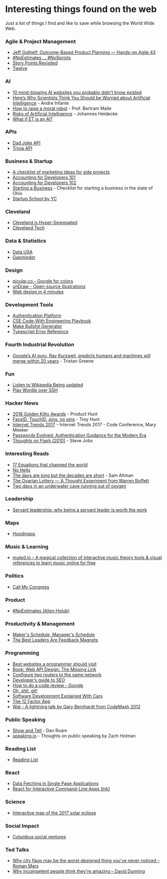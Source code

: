 # Interesting things found on the web
Just a list of things I find and like to save while browsing the World Wide Web.

### Agile & Project Management

- [Jeff Gothelf: Outcome-Based Product Planning — Hands-on Agile 43](https://www.notion.so/10-mind-blowing-AI-websites-you-probably-didn-t-know-existed-8d7e88a9c2cc41989fd060f106ad32f4?pvs=21)
- [#NoEstimates … #NoSprints](https://medium.com/codex/noestimates-and-noiterations-2b5df43d8c34)
- [Story Points Revisited](https://ronjeffries.com/articles/019-01ff/story-points/Index.html)
- [Twelve](https://ronjeffries.com/articles/019-01ff/twelve/)

### AI

- [10 mind-blowing AI websites you probably didn't know existed](https://www.notion.so/10-mind-blowing-AI-websites-you-probably-didn-t-know-existed-8d7e88a9c2cc41989fd060f106ad32f4?pvs=21)
- [Here’s Why Scientists Think You Should be Worried about Artificial Intelligence](http://www.makeuseof.com/tag/heres-scientists-think-worried-artificial-intelligence/) - Andre Infante
- [How to raise a moral robot](https://news.brown.edu/articles/2015/04/malle) - Prof. Bertram Malle
- [Risks of Artificial Intelligence](https://thinkingwires.com/posts/2017-07-05-risks.html) - Johannes Heidecke
- [What if ET is an AI?](https://aeon.co/essays/first-contact-what-if-we-find-not-organic-life-but-ets-ai)

### APIs

- [Dad Joke API](https://icanhazdadjoke.com/api)
- [Trivia API](https://opentdb.com/api_config.php)

### Business & Startup

- [A checklist of marketing ideas for side projects](https://www.sideprojectchecklist.com/marketing-checklist/)
- [Accounting for Developers 101](https://docs.google.com/document/d/1HDLRa6vKpclO1JtxbGB5NeAYWf8cf1UMGy22o8OZZq4/preview)
- [Accounting for Developers 102](https://docs.google.com/document/d/1qhtirHUzPu7Od7yX3A4kA424tjFCv5Kbi42xj49tKlw/edit)
- [Starting a Business](https://www.sos.state.oh.us/SOS/Businesses/BusinessInformation/starting.aspx) - Checklist for starting a business in the state of Ohio
- [Startup School by YC](https://www.startupschool.org/)

### Cleveland

- [Cleveland is Hyper-Segregated](https://www.clevescene.com/scene-and-heard/archives/2018/05/10/new-data-map-reminds-us-cleveland-is-hyper-segregated)
- [Cleveland Tech](https://github.com/mrfright/cleveland-tech)

### Data & Statistics

- [Data USA](https://datausa.io/)
- [Gapminder](https://www.gapminder.org/)

### Design

- [picular.co - Google for colors](https://picular.co/)
- [unDraw - Open-source illustrations](http://undraw.co/)
- [Web design in 4 minutes](https://jgthms.com/web-design-in-4-minutes/)

### Development Tools

- [Authentication Platform](https://stytch.com/)
- [CSE Code-With Engineering Playbook](https://microsoft.github.io/code-with-engineering-playbook/)
- [Make Bullshit Generator](https://www.makebullshit.com/)
- [Typescript Error Reference](https://typescript.tv/errors/)

### Fourth Industrial Revolution

- [Google’s AI guru, Ray Kurzweil, predicts humans and machines will merge within 20 years](https://thenextweb.com/artificial-intelligence/2017/11/10/googles-ai-guru-predicts-humans-and-machines-will-merge-within-20-years/) - Tristan Greene

### Fun

- [Listen to Wikipedia Being updated](http://listen.hatnote.com/)
- [Play Wordle over SSH](https://github.com/ajeetdsouza/clidle)

### Hacker News

- [2018 Golden Kitty Awards](https://www.producthunt.com/golden-kitty-awards-2018) - Product Hunt
- [FaceID, TouchID, pins, no pins](https://www.troyhunt.com/face-id-touch-id-pins-no-id-and-pragmatic-security/) - Troy Hunt
- [Internet Trends 2017](http://www.kpcb.com/internet-trends) - Internet Trends 2017 - Code Conference, Mary Meeker
- [Passwords Evolved: Authentication Guidance for the Modern Era](https://www.troyhunt.com/passwords-evolved-authentication-guidance-for-the-modern-era/)
- [Thoughts on Flash (2010)](https://www.apple.com/hotnews/thoughts-on-flash/) - Steve Jobs

### Interesting Reads

- [17 Equations that changed the world](https://www.notion.so/17-Equations-that-changed-the-world-c7e2ec2eae8d4c6899c08cf26aa68217?pvs=21)
- [No Hello](https://www.notion.so/No-Hello-c2023fbdfcc848869fd0f0ea27954e17?pvs=21)
- [The days are long but the decades are short](http://blog.samaltman.com/the-days-are-long-but-the-decades-are-short) - Sam Altman
- [The Ovarian Lottery — A Thought Experiment from Warren Buffett](https://www.sloww.co/ovarian-lottery/)
- [Two days in an underwater cave running out of oxygen](http://www.bbc.com/news/magazine-40558067)

### Leadership

- [Servant leadership: why being a servant leader is worth the work](https://nesslabs.com/servant-leadership)

### Maps

- [Hoodmaps](https://hoodmaps.com/)

### Music & Learning

- [muted.io – A magical collection of interactive music theory tools & visual references to learn music online for free](https://www.notion.so/muted-io-A-magical-collection-of-interactive-music-theory-tools-visual-references-to-learn-music-218398354a4a4e008b9b9dad27ed1b25?pvs=21)

### Politics

- [Call My Congress](https://www.callmycongress.com/)

### Product

- [#NoEstimates (Allen Holub)](https://www.youtube.com/watch?v=QVBlnCTu9Ms)

### Productivity & Management

- [Maker's Schedule, Manager's Schedule](http://paulgraham.com/makersschedule.html)
- [The Best Leaders Are Feedback Magnets](https://review.firstround.com/the-best-leaders-are-feedback-magnets-heres-how-to-become-one)

### Programming

- [Best websites a programmer should visit](https://github.com/sdmg15/Best-websites-a-programmer-should-visit)
- [Book: Web API Design: The Missing Link](https://pages.apigee.com/rs/351-WXY-166/images/Web-design-the-missing-link-ebook-2016-11.pdf)
- [Configure two routers to the same network](https://support.bluesound.com/hc/en-us/articles/204524383-Can-I-connect-two-routers-to-the-same-network-with-the-same-network-name-)
- [Developer’s guide to SEO](https://www.portent.com/blog/seo/developers-seo-guide.htm)
- [How to do a code review - Google](https://google.github.io/eng-practices/review/reviewer/)
- [Oh, shit, git!](http://ohshitgit.com/)
- [Software Development Explained With Cars](https://toggl.com/developer-methods-infographic)
- [The 12 Factor App](https://12factor.net/)
- [Wat - A lightning talk by Gary Bernhardt from CodeMash 2012](https://www.destroyallsoftware.com/talks/wat)

### Public Speaking

- [Show and Tell](https://www.youtube.com/watch?v=1o5gUxV3pG0) - Dan Roam
- [speaking.io](http://speaking.io/) - Thoughts on public speaking by Zach Holman

### Reading List

- [Reading List](https://www.notion.so/Reading-List-2710ea18ffa740e6bb753f39e16c5c63?pvs=21)

### React

- [Data Fetching in Single Page Applications](https://martinfowler.com/articles/data-fetch-spa.html)
- [React for Interactive Command-Line Apps (Ink)](https://github.com/vadimdemedes/ink)

### Science

- [Interactive map of the 2017 solar eclipse](https://eclipse2017.nasa.gov/sites/default/files/interactive_map/index.html)

### Social Impact

- [Columbus social ventures](http://socialventurescbus.com/marketplace/)

### Ted Talks

- [Why city flags may be the worst-designed thing you’ve never noticed – Roman Mars](https://www.youtube.com/watch?v=pnv5iKB2hl4)
- [Why incompetent people think they're amazing – David Dunning](https://www.youtube.com/watch?v=pOLmD_WVY-E)
 
